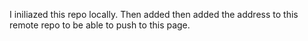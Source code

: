 I iniliazed this repo locally.
Then added then added the address to this remote repo to be able to push to this page.
